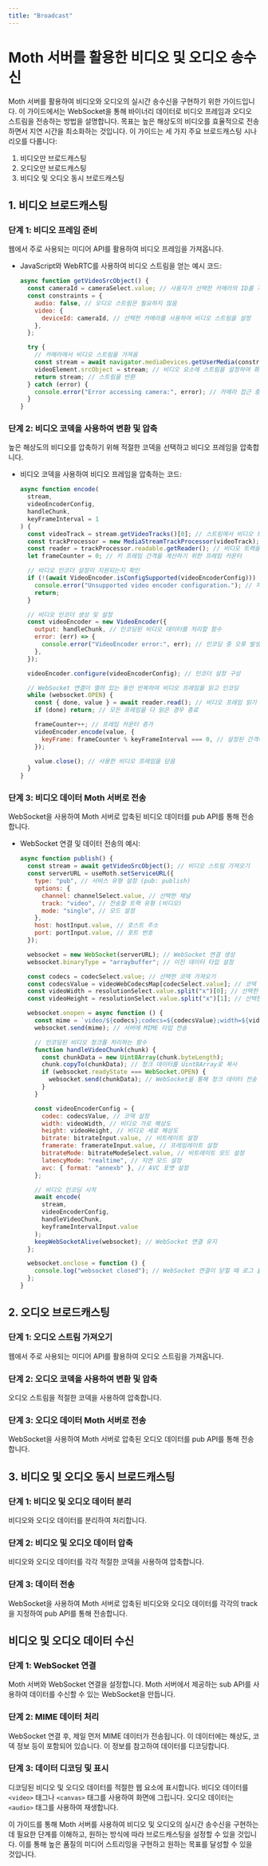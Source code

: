 ```yaml
---
title: "Broadcast"
---
```


# Moth 서버를 활용한 비디오 및 오디오 송수신

Moth 서버를 활용하여 비디오와 오디오의 실시간 송수신을 구현하기 위한 가이드입니다. 이 가이드에서는 WebSocket을 통해 바이너리 데이터로 비디오 프레임과 오디오 스트림을 전송하는 방법을 설명합니다. 목표는 높은 해상도의 비디오를 효율적으로 전송하면서 지연 시간을 최소화하는 것입니다. 이 가이드는 세 가지 주요 브로드캐스팅 시나리오를 다룹니다:

1. 비디오만 브로드캐스팅
2. 오디오만 브로드캐스팅
3. 비디오 및 오디오 동시 브로드캐스팅

## 1. 비디오 브로드캐스팅

### 단계 1: 비디오 프레임 준비

웹에서 주로 사용되는 미디어 API를 활용하여 비디오 프레임을 가져옵니다.

- JavaScript와 WebRTC를 사용하여 비디오 스트림을 얻는 예시 코드:

  ```js
  async function getVideoSrcObject() {
    const cameraId = cameraSelect.value; // 사용자가 선택한 카메라의 ID를 가져옴
    const constraints = {
      audio: false, // 오디오 스트림은 필요하지 않음
      video: {
        deviceId: cameraId, // 선택한 카메라를 사용하여 비디오 스트림을 설정
      },
    };

    try {
      // 카메라에서 비디오 스트림을 가져옴
      const stream = await navigator.mediaDevices.getUserMedia(constraints);
      videoElement.srcObject = stream; // 비디오 요소에 스트림을 설정하여 화면에 비디오를 출력
      return stream; // 스트림을 반환
    } catch (error) {
      console.error("Error accessing camera:", error); // 카메라 접근 중 오류 발생 시 로그 출력
    }
  }
  ```

### 단계 2: 비디오 코덱을 사용하여 변환 및 압축

높은 해상도의 비디오를 압축하기 위해 적절한 코덱을 선택하고 비디오 프레임을 압축합니다.

- 비디오 코덱을 사용하여 비디오 프레임을 압축하는 코드:

  ```js
  async function encode(
    stream,
    videoEncoderConfig,
    handleChunk,
    keyFrameInterval = 1
  ) {
    const videoTrack = stream.getVideoTracks()[0]; // 스트림에서 비디오 트랙을 가져옴
    const trackProcessor = new MediaStreamTrackProcessor(videoTrack); // 비디오 트랙을 처리하기 위한 프로세서 생성
    const reader = trackProcessor.readable.getReader(); // 비디오 트랙을 읽을 수 있는 리더 생성
    let frameCounter = 0; // 키 프레임 간격을 계산하기 위한 프레임 카운터

    // 비디오 인코더 설정이 지원되는지 확인
    if (!(await VideoEncoder.isConfigSupported(videoEncoderConfig))) {
      console.error("Unsupported video encoder configuration."); // 지원되지 않는 경우 오류 메시지 출력
      return;
    }

    // 비디오 인코더 생성 및 설정
    const videoEncoder = new VideoEncoder({
      output: handleChunk, // 인코딩된 비디오 데이터를 처리할 함수
      error: (err) => {
        console.error("VideoEncoder error:", err); // 인코딩 중 오류 발생 시 로그 출력
      },
    });

    videoEncoder.configure(videoEncoderConfig); // 인코더 설정 구성

    // WebSocket 연결이 열려 있는 동안 반복하여 비디오 프레임을 읽고 인코딩
    while (websocket.OPEN) {
      const { done, value } = await reader.read(); // 비디오 프레임 읽기
      if (done) return; // 모든 프레임을 다 읽은 경우 종료

      frameCounter++; // 프레임 카운터 증가
      videoEncoder.encode(value, {
        keyFrame: frameCounter % keyFrameInterval === 0, // 설정된 간격마다 키 프레임을 생성
      });

      value.close(); // 사용한 비디오 프레임을 닫음
    }
  }
  ```

### 단계 3: 비디오 데이터 Moth 서버로 전송

WebSocket을 사용하여 Moth 서버로 압축된 비디오 데이터를 pub API를 통해 전송합니다.

- WebSocket 연결 및 데이터 전송의 예시:

  ```js
  async function publish() {
    const stream = await getVideoSrcObject(); // 비디오 스트림 가져오기
    const serverURL = useMoth.setServiceURL({
      type: "pub", // 서비스 유형 설정 (pub: publish)
      options: {
        channel: channelSelect.value, // 선택한 채널
        track: "video", // 전송할 트랙 유형 (비디오)
        mode: "single", // 모드 설정
      },
      host: hostInput.value, // 호스트 주소
      port: portInput.value, // 포트 번호
    });

    websocket = new WebSocket(serverURL); // WebSocket 연결 생성
    websocket.binaryType = "arraybuffer"; // 이진 데이터 타입 설정

    const codecs = codecSelect.value; // 선택한 코덱 가져오기
    const codecsValue = videoWebCodecsMap[codecSelect.value]; // 코덱 값 매핑
    const videoWidth = resolutionSelect.value.split("x")[0]; // 선택한 해상도의 가로 값
    const videoHeight = resolutionSelect.value.split("x")[1]; // 선택한 해상도의 세로 값

    websocket.onopen = async function () {
      const mime = `video/${codecs};codecs=${codecsValue};width=${videoWidth};height=${videoHeight};`; // MIME 타입 설정
      websocket.send(mime); // 서버에 MIME 타입 전송

      // 인코딩된 비디오 청크를 처리하는 함수
      function handleVideoChunk(chunk) {
        const chunkData = new Uint8Array(chunk.byteLength);
        chunk.copyTo(chunkData); // 청크 데이터를 Uint8Array로 복사
        if (websocket.readyState === WebSocket.OPEN) {
          websocket.send(chunkData); // WebSocket을 통해 청크 데이터 전송
        }
      }

      const videoEncoderConfig = {
        codec: codecsValue, // 코덱 설정
        width: videoWidth, // 비디오 가로 해상도
        height: videoHeight, // 비디오 세로 해상도
        bitrate: bitrateInput.value, // 비트레이트 설정
        framerate: framerateInput.value, // 프레임레이트 설정
        bitrateMode: bitrateModeSelect.value, // 비트레이트 모드 설정
        latencyMode: "realtime", // 지연 모드 설정
        avc: { format: "annexb" }, // AVC 포맷 설정
      };

      // 비디오 인코딩 시작
      await encode(
        stream,
        videoEncoderConfig,
        handleVideoChunk,
        keyframeIntervalInput.value
      );
      keepWebSocketAlive(websocket); // WebSocket 연결 유지
    };

    websocket.onclose = function () {
      console.log("websocket closed"); // WebSocket 연결이 닫힐 때 로그 출력
    };
  }
  ```

## 2. 오디오 브로드캐스팅

### 단계 1: 오디오 스트림 가져오기

웹에서 주로 사용되는 미디어 API를 활용하여 오디오 스트림을 가져옵니다.

### 단계 2: 오디오 코덱을 사용하여 변환 및 압축

오디오 스트림을 적절한 코덱을 사용하여 압축합니다.

### 단계 3: 오디오 데이터 Moth 서버로 전송

WebSocket을 사용하여 Moth 서버로 압축된 오디오 데이터를 pub API를 통해 전송합니다.

## 3. 비디오 및 오디오 동시 브로드캐스팅

### 단계 1: 비디오 및 오디오 데이터 분리

비디오와 오디오 데이터를 분리하여 처리합니다.

### 단계 2: 비디오 및 오디오 데이터 압축

비디오와 오디오 데이터를 각각 적절한 코덱을 사용하여 압축합니다.

### 단계 3: 데이터 전송

WebSocket을 사용하여 Moth 서버로 압축된 비디오와 오디오 데이터를 각각의 track을 지정하여 pub API를 통해 전송합니다.

## 비디오 및 오디오 데이터 수신

### 단계 1: WebSocket 연결

Moth 서버와 WebSocket 연결을 설정합니다. Moth 서버에서 제공하는 sub API를 사용하여 데이터를 수신할 수 있는 WebSocket을 만듭니다.

### 단계 2: MIME 데이터 처리

WebSocket 연결 후, 제일 먼저 MIME 데이터가 전송됩니다. 이 데이터에는 해상도, 코덱 정보 등이 포함되어 있습니다. 이 정보를 참고하여 데이터를 디코딩합니다.

### 단계 3: 데이터 디코딩 및 표시

디코딩된 비디오 및 오디오 데이터를 적절한 웹 요소에 표시합니다. 비디오 데이터를 `<video>` 태그나 `<canvas>` 태그를 사용하여 화면에 그립니다. 오디오 데이터는 `<audio>` 태그를 사용하여 재생합니다.

이 가이드를 통해 Moth 서버를 사용하여 비디오 및 오디오의 실시간 송수신을 구현하는 데 필요한 단계를 이해하고, 원하는 방식에 따라 브로드캐스팅을 설정할 수 있을 것입니다. 이를 통해 높은 품질의 미디어 스트리밍을 구현하고 원하는 목표를 달성할 수 있을 것입니다.
